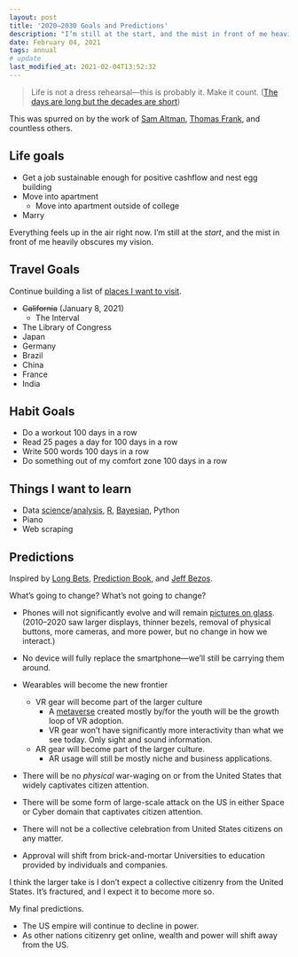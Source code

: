 ```yaml
---
layout: post
title: '2020–2030 Goals and Predictions'
description: "I’m still at the start, and the mist in front of me heavily obscures my vision."
date: February 04, 2021
tags: annual
# update
last_modified_at: 2021-02-04T13:52:32
---
```


> Life is not a dress rehearsal—this is probably it.  Make it count. ([The days are long but the decades are short](https://blog.samaltman.com/the-days-are-long-but-the-decades-are-short))

This was spurred on by the work of [Sam Altman](https://blog.samaltman.com/the-days-are-long-but-the-decades-are-short), [Thomas Frank](https://collegeinfogeek.com/about/meet-the-author/my-impossible-list/), and countless others.

## Life goals
- Get a job sustainable enough for positive cashflow and nest egg building
- Move into apartment
	- Move into apartment outside of college
- Marry

Everything feels up in the air right now. I’m still at the *start*, and the mist in front of me heavily obscures my vision.


## Travel Goals
Continue building a list of [places I want to visit](https://lukasmurdock.com/about#places-i-want-to-visit).
- <del>California</del> (January 8, 2021)
	- The Interval
- The Library of Congress
- Japan
- Germany
- Brazil
- China
- France
- India

## Habit Goals
- Do a workout 100 days in a row
- Read 25 pages a day for 100 days in a row
- Write 500 words 100 days in a row
- Do something out of my comfort zone 100 days in a row

## Things I want to learn
- Data [science](https://r4ds.had.co.nz/introduction.html)/[analysis](https://xcelab.net/rm/statistical-rethinking/), [R](https://news.ycombinator.com/item?id=30230846), [Bayesian](https://xcelab.net/rm/statistical-rethinking/), Python
- Piano
- Web scraping

## Predictions

Inspired by [Long Bets](https://longbets.org/), [Prediction Book](https://predictionbook.com/), and [Jeff Bezos](https://fs.blog/2018/11/staying-the-same/).

What’s going to change? What’s not going to change?

- Phones will not significantly evolve and will remain [pictures on glass](http://worrydream.com/#!/ABriefRantOnTheFutureOfInteractionDesign). (2010–2020 saw larger displays, thinner bezels, removal of physical buttons, more cameras, and more power, but no change in how we interact.)
- No device will fully replace the smartphone—we’ll still be carrying them around.
- Wearables will become the new frontier
	- VR gear will become part of the larger culture
		- A [metaverse](https://www.matthewball.vc/all/themetaverse) created mostly by/for the youth will be the growth loop of VR adoption.
		- VR gear won’t have significantly more interactivity than what we see today. Only sight and sound information.
	- AR gear will become part of the larger culture.
		- AR usage will still be mostly niche and business applications.
- There will be no *physical* war-waging on or from the United States that widely captivates citizen attention.
- There will be some form of large-scale attack on the US in either Space or Cyber domain that captivates citizen attention.

- There will not be a collective celebration from United States citizens on any matter.
- Approval will shift from brick-and-mortar Universities to education provided by individuals and companies.


I think the larger take is I don’t expect a collective citizenry from the United States. It’s fractured, and I expect it to become more so.

My final predictions.
- The US empire will continue to decline in power.
- As other nations citizenry get online, wealth and power will shift away from the US.
